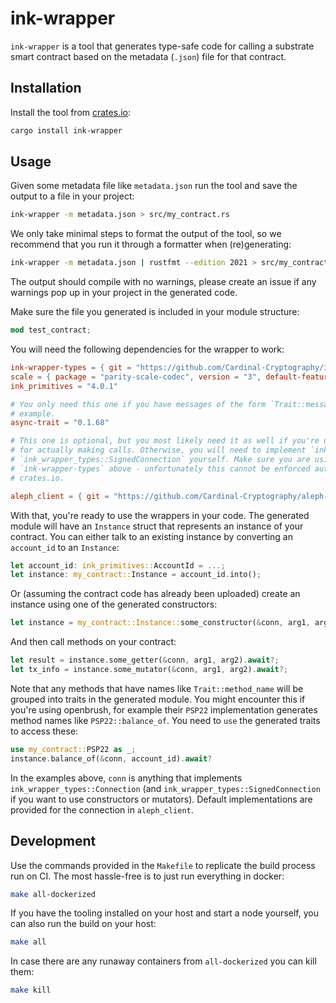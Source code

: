 # ink-wrapper

`ink-wrapper` is a tool that generates type-safe code for calling a substrate smart contract based on the metadata
(`.json`) file for that contract.

## Installation

Install the tool from [crates.io](https://crates.io):

```bash
cargo install ink-wrapper
```

## Usage

Given some metadata file like `metadata.json` run the tool and save the output to a file in your project:

```bash
ink-wrapper -m metadata.json > src/my_contract.rs
```

We only take minimal steps to format the output of the tool, so we recommend that you run it through a formatter when
(re)generating:

```bash
ink-wrapper -m metadata.json | rustfmt --edition 2021 > src/my_contract.rs
```

The output should compile with no warnings, please create an issue if any warnings pop up in your project in the
generated code.

Make sure the file you generated is included in your module structure:

```rust
mod test_contract;
```

You will need the following dependencies for the wrapper to work:

```toml
ink-wrapper-types = { git = "https://github.com/Cardinal-Cryptography/ink-wrapper.git", rev = "ad0076e" }
scale = { package = "parity-scale-codec", version = "3", default-features = false, features = ["derive"] }
ink_primitives = "4.0.1"

# You only need this one if you have messages of the form `Trait::message`, like the ones generated by openbrush, for
# example.
async-trait = "0.1.68"

# This one is optional, but you most likely need it as well if you're using the default `aleph_client` implementation
# for actually making calls. Otherwise, you will need to implement `ink_wrapper_types::Connection` and
# `ink_wrapper_types::SignedConnection` yourself. Make sure you are using the same version as the one used by
# `ink-wrapper-types` above - unfortunately this cannot be enforced automatically until `aleph-client` is published to
# crates.io.

aleph_client = { git = "https://github.com/Cardinal-Cryptography/aleph-node.git", rev = "r-10.0" }
```

With that, you're ready to use the wrappers in your code. The generated module will have an `Instance` struct that
represents an instance of your contract. You can either talk to an existing instance by converting an `account_id` to
an `Instance`:

```rust
let account_id: ink_primitives::AccountId = ...;
let instance: my_contract::Instance = account_id.into();
```

Or (assuming the contract code has already been uploaded) create an instance using one of the generated constructors:

```rust
let instance = my_contract::Instance::some_constructor(&conn, arg1, arg2).await?;
```

And then call methods on your contract:

```rust
let result = instance.some_getter(&conn, arg1, arg2).await?;
let tx_info = instance.some_mutator(&conn, arg1, arg2).await?;
```

Note that any methods that have names like `Trait::method_name` will be grouped into traits in the generated module. You
might encounter this if you're using openbrush, for example their `PSP22` implementation generates method names like
`PSP22::balance_of`. You need to `use` the generated traits to access these:

```rust
use my_contract::PSP22 as _;
instance.balance_of(&conn, account_id).await?
```

In the examples above, `conn` is anything that implements `ink_wrapper_types::Connection` (and
`ink_wrapper_types::SignedConnection` if you want to use constructors or mutators). Default implementations are provided
for the connection in `aleph_client`.

## Development

Use the commands provided in the `Makefile` to replicate the build process run on CI. The most hassle-free is to just
run everything in docker:

```bash
make all-dockerized
```

If you have the tooling installed on your host and start a node yourself, you can also run the build on your host:

```bash
make all
```

In case there are any runaway containers from `all-dockerized` you can kill them:

```bash
make kill
```
